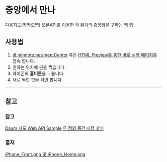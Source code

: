 # 중앙에서 만나
다음지도(카카오맵) 오픈API를 이용한 각 위치의 중앙점을 구하는 웹 앱

## 사용법
1. [dl.minnote.net/meetCenter](http://dl.minnote.net/meetCenter) 혹은 [HTML Preview를 통한 바로 실행 페이지](http://htmlpreview.github.io/?https://raw.githubusercontent.com/icaros7/meetCenter/master/index.html)를 접속 합니다.
2. 원하는 위치에 핀을 찍습니다.
3. 아이폰의 **홈버튼**을 누릅니다.
4. 새로 찍힌 핀을 확인 합니다.

* * *
## 참고
### 참고
[Daum 지도 Web API Sample](http://apis.map.daum.net/web/sample/)
[두 점의 중간 지점 찾기](http://html5around.com/wordpress/tutorials/%EC%A4%91%EA%B0%84-%EC%A7%80%EC%A0%90-%EC%B0%BE%EA%B8%B0-%ED%94%84%EB%A1%9C%EA%B7%B8%EB%9E%A8/)

### 출처
[iPhone_Front.png 및 iPhone_Home.png](https://boltmobile.ca/phones-devices/sasktel-apple-iphones/apple-iphone-8-plus/)